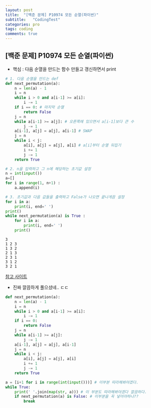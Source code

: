```yaml
---
layout: post
title:  "[백준 문제] P10974 모든 순열(파이썬)"
subtitle:   "CodingTest"
categories: pro
tags: coding
comments: true
---
```


## [백준 문제] P10974 모든 순열(파이썬)

- 핵심 : 다음 순열을 만드는 함수 만들고 갱신하면서 print

```python
# 1. 다음 순열을 만드는 def
def next_permutation(a):
    n = len(a) - 1
    i = n
    while i > 0 and a[i-1] >= a[i]:
        i -= 1
    if i == 0: # 마지막 순열
        return False
    j = n
    while a[i-1] >= a[j]: # 오른쪽에 있으면서 a[i-1]보다 큰 수
        j -= 1
    a[i-1], a[j] = a[j], a[i-1] # SWAP
    j = n
    while i < j:
        a[i], a[j] = a[j], a[i] # a[i]부터 순열 뒤집기
        i += 1
        j -= 1
    return True

# 2. n을 입력하고 그 n에 해당하는 초기값 설정
n = int(input())
a=[]
for i in range(1, n+1) :
    a.append(i)

# 3. 초기값과 다음 값들을 출력하고 False가 나오면 끝나게끔 설정
for i in a:
    print(i, end=' ')
print()
while next_permutation(a) is True :
    for i in a:
        print(i, end=' ')
    print()
```

    3
    1 2 3 
    1 3 2 
    2 1 3 
    2 3 1 
    3 1 2 
    3 2 1 

  
  
   
  
[참고 사이트](https://rebas.kr/668)
- 진짜 깔끔하게 풀으셨네.. ㄷㄷ  

```python   
def next_permutation(a):
    n = len(a) - 1
    i = n
    while i > 0 and a[i-1] >= a[i]:
        i -= 1
    if i == 0:
        return False
    j = n
    while a[i-1] >= a[j]:
        j -= 1
    a[i-1], a[j] = a[j], a[i-1]
    j = n
    while i < j:
        a[i], a[j] = a[j], a[i]
        i += 1
        j -= 1
    return True

a = [i+1 for i in range(int(input()))] # 이부분 따라해봐야겠다.
while True:
    print(' '.join(map(str, a))) # 이 부분도 따라해봐야겠다 깔끔하다.
    if next_permutation(a) is False: # 이부분을 꼭 넣어야하나??
        break
```
